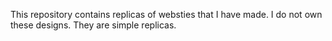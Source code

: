 This repository contains replicas of websties that I have made. 
I do not own these designs. They are simple replicas.
